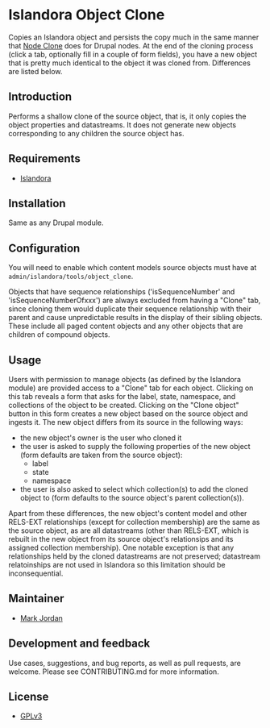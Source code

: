 # Islandora Object Clone

Copies an Islandora object and persists the copy much in the same manner that [Node Clone](https://www.drupal.org/project/node_clone) does for Drupal nodes. At the end of the cloning process (click a tab, optionally fill in a couple of form fields), you have a new object that is pretty much identical to the object it was cloned from. Differences are listed below.

## Introduction

Performs a shallow clone of the source object, that is, it only copies the object properties and datastreams. It does not generate new objects corresponding to any children the source object has.

## Requirements

* [Islandora](https://github.com/Islandora/islandora)

## Installation

Same as any Drupal module.

## Configuration

You will need to enable which content models source objects must have at `admin/islandora/tools/object_clone`.

Objects that have sequence relationships ('isSequenceNumber' and 'isSequenceNumberOfxxx') are always excluded from having a "Clone" tab, since cloning them would duplicate their sequence relationship with their parent and cause unpredictable results in the display of their sibling objects. These include all paged content objects and any other objects that are children of compound objects.

## Usage

Users with permission to manage objects (as defined by the Islandora module) are provided access to a "Clone" tab for each object. Clicking on this tab reveals a form that asks for the label, state, namespace, and collections of the object to be created. Clicking on the "Clone object" button in this form creates a new object based on the source object and ingests it. The new object differs from its source in the following ways:

* the new object's owner is the user who cloned it
* the user is asked to supply the following properties of the new object (form defaults are taken from the source object):
  * label
  * state
  * namespace
* the user is also asked to select which collection(s) to add the cloned object to (form defaults to the source object's parent collection(s)).

Apart from these differences, the new object's content model and other RELS-EXT relationships (except for collection membership) are the same as the source object, as are all datastreams (other than RELS-EXT, which is rebuilt in the new object from its source object's relationsips and its assigned collection membership). One notable exception is that any relationships held by the cloned datastreams are not preserved; datastream relatoinships are not used in Islandora so this limitation should be inconsequential.

## Maintainer

* [Mark Jordan](https://github.com/mjordan)

## Development and feedback

Use cases, suggestions, and bug reports, as well as pull requests, are welcome. Please see CONTRIBUTING.md for more information.

## License

* [GPLv3](http://www.gnu.org/licenses/gpl-3.0.txt)
